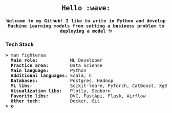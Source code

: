 </pre>

<h2 align="center"><samp> Hello :wave: </samp></h2>
<h4 align="center"><samp> Welcome to my Github! I like to write in Python and develop Machine Learning models from setting a business problem to deploying a model ✨ </samp></h4>

</pre>

</pre>

### Tech Stack

<pre>
<b>></b> man fighteraa
  <b>Main role:           </b> ML Developer
  <b>Practice area:       </b> Data Science
  <b>Main language:       </b> Python
  <b>Additional languages:</b> Scala, C
  <b>Databases:           </b> Postgres, Hadoop
  <b>ML libs:             </b> Scikit-learn, PyTorch, CatBoost, XgBoos, LightGBM
  <b>Visualization libs:  </b> Plotly, Seaborn
  <b>Favorite libs:       </b> DVC, FastApi, Flask, Airflow
  <b>Other tech:          </b> Docker, Git
<b>> <img align="top" src="https://user-images.githubusercontent.com/2514771/93036534-5fbd6480-f5fd-11ea-8a13-58ef04796c17.gif" alt="cursor" width="10" height="18" /></b>

</pre>
